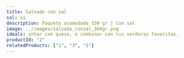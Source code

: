 ```yaml
---
title: Salvado con sal
sal: si
description: Paquete acomodado 330 gr | Con sal
image: ../images/salvado_consal_360gr.png
ideals: untar con queso, o combinar con tus verduras favoritas.
productId: "2"
relatedProducts: ["1", "3", "5"]
---
```

